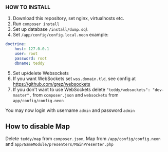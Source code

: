 ### HOW TO INSTALL

1. Download this repository, set nginx, virtualhosts etc.
2. Run `composer install`
3. Set up database `/install/dump.sql`
4. Set `/app/config/config.local.neon` example:
```yaml
doctrine:
	host: 127.0.0.1
	user: root
	password: root
	dbname: teddy
```
5. Set up/delete Websockets
 1. If you want WebSockets set `wss.domain.tld`, see config at https://github.com/grez/websockets
 2. If you don't want to use WebSockets delete `"teddy/websockets": "dev-master",` from `composer.json` and `websockets` from `app/config/config.neon`

You may now login with username `admin` and password `admin`

## How to disable Map

Delete `teddy/map` from `composer.json`, Map from `/app/config/config.neon` and `app/GameModule/presenters/MainPresenter.php`
